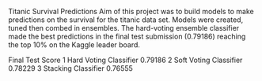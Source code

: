 Titanic Survival Predictions
Aim of this project was to build models to make predictions on the survival for the titanic data set. Models were created, tuned then combed in ensembles. The hard-voting ensemble classifier made the best predictions in the final test submission (0.79186) reaching the top 10% on the Kaggle leader board.

Final Test Score
1	Hard Voting Classifier	0.79186
2	Soft Voting Classifier	0.78229
3	Stacking Classifier	0.76555
